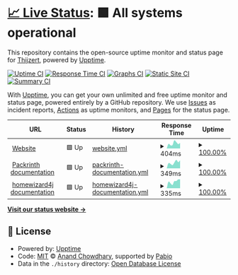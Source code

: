 # [📈 Live Status](https://status.thijzert.nl): <!--live status--> **🟩 All systems operational**

This repository contains the open-source uptime monitor and status page for [Thijzert](thijzert.nl), powered by [Upptime](https://github.com/upptime/upptime).

[![Uptime CI](https://github.com/Thijzert123/website-uptime/workflows/Uptime%20CI/badge.svg)](https://github.com/Thijzert123/website-uptime/actions?query=workflow%3A%22Uptime+CI%22)
[![Response Time CI](https://github.com/Thijzert123/website-uptime/workflows/Response%20Time%20CI/badge.svg)](https://github.com/Thijzert123/website-uptime/actions?query=workflow%3A%22Response+Time+CI%22)
[![Graphs CI](https://github.com/Thijzert123/website-uptime/workflows/Graphs%20CI/badge.svg)](https://github.com/Thijzert123/website-uptime/actions?query=workflow%3A%22Graphs+CI%22)
[![Static Site CI](https://github.com/Thijzert123/website-uptime/workflows/Static%20Site%20CI/badge.svg)](https://github.com/Thijzert123/website-uptime/actions?query=workflow%3A%22Static+Site+CI%22)
[![Summary CI](https://github.com/Thijzert123/website-uptime/workflows/Summary%20CI/badge.svg)](https://github.com/Thijzert123/website-uptime/actions?query=workflow%3A%22Summary+CI%22)

With [Upptime](https://upptime.js.org), you can get your own unlimited and free uptime monitor and status page, powered entirely by a GitHub repository. We use [Issues](https://github.com/Thijzert123/website-uptime/issues) as incident reports, [Actions](https://github.com/Thijzert123/website-uptime/actions) as uptime monitors, and [Pages](https://status.thijzert.nl) for the status page.

<!--start: status pages-->
<!-- This summary is generated by Upptime (https://github.com/upptime/upptime) -->
<!-- Do not edit this manually, your changes will be overwritten -->
<!-- prettier-ignore -->
| URL | Status | History | Response Time | Uptime |
| --- | ------ | ------- | ------------- | ------ |
| <img alt="" src="https://icons.duckduckgo.com/ip3/www.thijzert.nl.ico" height="13"> [Website](https://www.thijzert.nl) | 🟩 Up | [website.yml](https://github.com/Thijzert123/website-uptime/commits/HEAD/history/website.yml) | <details><summary><img alt="Response time graph" src="./graphs/website/response-time-week.png" height="20"> 404ms</summary><br><a href="https://status.thijzert.nl/history/website"><img alt="Response time 378" src="https://img.shields.io/endpoint?url=https%3A%2F%2Fraw.githubusercontent.com%2FThijzert123%2Fwebsite-uptime%2FHEAD%2Fapi%2Fwebsite%2Fresponse-time.json"></a><br><a href="https://status.thijzert.nl/history/website"><img alt="24-hour response time 441" src="https://img.shields.io/endpoint?url=https%3A%2F%2Fraw.githubusercontent.com%2FThijzert123%2Fwebsite-uptime%2FHEAD%2Fapi%2Fwebsite%2Fresponse-time-day.json"></a><br><a href="https://status.thijzert.nl/history/website"><img alt="7-day response time 404" src="https://img.shields.io/endpoint?url=https%3A%2F%2Fraw.githubusercontent.com%2FThijzert123%2Fwebsite-uptime%2FHEAD%2Fapi%2Fwebsite%2Fresponse-time-week.json"></a><br><a href="https://status.thijzert.nl/history/website"><img alt="30-day response time 378" src="https://img.shields.io/endpoint?url=https%3A%2F%2Fraw.githubusercontent.com%2FThijzert123%2Fwebsite-uptime%2FHEAD%2Fapi%2Fwebsite%2Fresponse-time-month.json"></a><br><a href="https://status.thijzert.nl/history/website"><img alt="1-year response time 378" src="https://img.shields.io/endpoint?url=https%3A%2F%2Fraw.githubusercontent.com%2FThijzert123%2Fwebsite-uptime%2FHEAD%2Fapi%2Fwebsite%2Fresponse-time-year.json"></a></details> | <details><summary><a href="https://status.thijzert.nl/history/website">100.00%</a></summary><a href="https://status.thijzert.nl/history/website"><img alt="All-time uptime 100.00%" src="https://img.shields.io/endpoint?url=https%3A%2F%2Fraw.githubusercontent.com%2FThijzert123%2Fwebsite-uptime%2FHEAD%2Fapi%2Fwebsite%2Fuptime.json"></a><br><a href="https://status.thijzert.nl/history/website"><img alt="24-hour uptime 100.00%" src="https://img.shields.io/endpoint?url=https%3A%2F%2Fraw.githubusercontent.com%2FThijzert123%2Fwebsite-uptime%2FHEAD%2Fapi%2Fwebsite%2Fuptime-day.json"></a><br><a href="https://status.thijzert.nl/history/website"><img alt="7-day uptime 100.00%" src="https://img.shields.io/endpoint?url=https%3A%2F%2Fraw.githubusercontent.com%2FThijzert123%2Fwebsite-uptime%2FHEAD%2Fapi%2Fwebsite%2Fuptime-week.json"></a><br><a href="https://status.thijzert.nl/history/website"><img alt="30-day uptime 100.00%" src="https://img.shields.io/endpoint?url=https%3A%2F%2Fraw.githubusercontent.com%2FThijzert123%2Fwebsite-uptime%2FHEAD%2Fapi%2Fwebsite%2Fuptime-month.json"></a><br><a href="https://status.thijzert.nl/history/website"><img alt="1-year uptime 100.00%" src="https://img.shields.io/endpoint?url=https%3A%2F%2Fraw.githubusercontent.com%2FThijzert123%2Fwebsite-uptime%2FHEAD%2Fapi%2Fwebsite%2Fuptime-year.json"></a></details>
| <img alt="" src="https://icons.duckduckgo.com/ip3/packrinth.thijzert.nl.ico" height="13"> [Packrinth documentation](https://packrinth.thijzert.nl) | 🟩 Up | [packrinth-documentation.yml](https://github.com/Thijzert123/website-uptime/commits/HEAD/history/packrinth-documentation.yml) | <details><summary><img alt="Response time graph" src="./graphs/packrinth-documentation/response-time-week.png" height="20"> 349ms</summary><br><a href="https://status.thijzert.nl/history/packrinth-documentation"><img alt="Response time 329" src="https://img.shields.io/endpoint?url=https%3A%2F%2Fraw.githubusercontent.com%2FThijzert123%2Fwebsite-uptime%2FHEAD%2Fapi%2Fpackrinth-documentation%2Fresponse-time.json"></a><br><a href="https://status.thijzert.nl/history/packrinth-documentation"><img alt="24-hour response time 441" src="https://img.shields.io/endpoint?url=https%3A%2F%2Fraw.githubusercontent.com%2FThijzert123%2Fwebsite-uptime%2FHEAD%2Fapi%2Fpackrinth-documentation%2Fresponse-time-day.json"></a><br><a href="https://status.thijzert.nl/history/packrinth-documentation"><img alt="7-day response time 349" src="https://img.shields.io/endpoint?url=https%3A%2F%2Fraw.githubusercontent.com%2FThijzert123%2Fwebsite-uptime%2FHEAD%2Fapi%2Fpackrinth-documentation%2Fresponse-time-week.json"></a><br><a href="https://status.thijzert.nl/history/packrinth-documentation"><img alt="30-day response time 329" src="https://img.shields.io/endpoint?url=https%3A%2F%2Fraw.githubusercontent.com%2FThijzert123%2Fwebsite-uptime%2FHEAD%2Fapi%2Fpackrinth-documentation%2Fresponse-time-month.json"></a><br><a href="https://status.thijzert.nl/history/packrinth-documentation"><img alt="1-year response time 329" src="https://img.shields.io/endpoint?url=https%3A%2F%2Fraw.githubusercontent.com%2FThijzert123%2Fwebsite-uptime%2FHEAD%2Fapi%2Fpackrinth-documentation%2Fresponse-time-year.json"></a></details> | <details><summary><a href="https://status.thijzert.nl/history/packrinth-documentation">100.00%</a></summary><a href="https://status.thijzert.nl/history/packrinth-documentation"><img alt="All-time uptime 100.00%" src="https://img.shields.io/endpoint?url=https%3A%2F%2Fraw.githubusercontent.com%2FThijzert123%2Fwebsite-uptime%2FHEAD%2Fapi%2Fpackrinth-documentation%2Fuptime.json"></a><br><a href="https://status.thijzert.nl/history/packrinth-documentation"><img alt="24-hour uptime 100.00%" src="https://img.shields.io/endpoint?url=https%3A%2F%2Fraw.githubusercontent.com%2FThijzert123%2Fwebsite-uptime%2FHEAD%2Fapi%2Fpackrinth-documentation%2Fuptime-day.json"></a><br><a href="https://status.thijzert.nl/history/packrinth-documentation"><img alt="7-day uptime 100.00%" src="https://img.shields.io/endpoint?url=https%3A%2F%2Fraw.githubusercontent.com%2FThijzert123%2Fwebsite-uptime%2FHEAD%2Fapi%2Fpackrinth-documentation%2Fuptime-week.json"></a><br><a href="https://status.thijzert.nl/history/packrinth-documentation"><img alt="30-day uptime 100.00%" src="https://img.shields.io/endpoint?url=https%3A%2F%2Fraw.githubusercontent.com%2FThijzert123%2Fwebsite-uptime%2FHEAD%2Fapi%2Fpackrinth-documentation%2Fuptime-month.json"></a><br><a href="https://status.thijzert.nl/history/packrinth-documentation"><img alt="1-year uptime 100.00%" src="https://img.shields.io/endpoint?url=https%3A%2F%2Fraw.githubusercontent.com%2FThijzert123%2Fwebsite-uptime%2FHEAD%2Fapi%2Fpackrinth-documentation%2Fuptime-year.json"></a></details>
| <img alt="" src="https://icons.duckduckgo.com/ip3/homewizard4j.thijzert.nl.ico" height="13"> [homewizard4j documentation](https://homewizard4j.thijzert.nl) | 🟩 Up | [homewizard4j-documentation.yml](https://github.com/Thijzert123/website-uptime/commits/HEAD/history/homewizard4j-documentation.yml) | <details><summary><img alt="Response time graph" src="./graphs/homewizard4j-documentation/response-time-week.png" height="20"> 335ms</summary><br><a href="https://status.thijzert.nl/history/homewizard4j-documentation"><img alt="Response time 306" src="https://img.shields.io/endpoint?url=https%3A%2F%2Fraw.githubusercontent.com%2FThijzert123%2Fwebsite-uptime%2FHEAD%2Fapi%2Fhomewizard4j-documentation%2Fresponse-time.json"></a><br><a href="https://status.thijzert.nl/history/homewizard4j-documentation"><img alt="24-hour response time 346" src="https://img.shields.io/endpoint?url=https%3A%2F%2Fraw.githubusercontent.com%2FThijzert123%2Fwebsite-uptime%2FHEAD%2Fapi%2Fhomewizard4j-documentation%2Fresponse-time-day.json"></a><br><a href="https://status.thijzert.nl/history/homewizard4j-documentation"><img alt="7-day response time 335" src="https://img.shields.io/endpoint?url=https%3A%2F%2Fraw.githubusercontent.com%2FThijzert123%2Fwebsite-uptime%2FHEAD%2Fapi%2Fhomewizard4j-documentation%2Fresponse-time-week.json"></a><br><a href="https://status.thijzert.nl/history/homewizard4j-documentation"><img alt="30-day response time 306" src="https://img.shields.io/endpoint?url=https%3A%2F%2Fraw.githubusercontent.com%2FThijzert123%2Fwebsite-uptime%2FHEAD%2Fapi%2Fhomewizard4j-documentation%2Fresponse-time-month.json"></a><br><a href="https://status.thijzert.nl/history/homewizard4j-documentation"><img alt="1-year response time 306" src="https://img.shields.io/endpoint?url=https%3A%2F%2Fraw.githubusercontent.com%2FThijzert123%2Fwebsite-uptime%2FHEAD%2Fapi%2Fhomewizard4j-documentation%2Fresponse-time-year.json"></a></details> | <details><summary><a href="https://status.thijzert.nl/history/homewizard4j-documentation">100.00%</a></summary><a href="https://status.thijzert.nl/history/homewizard4j-documentation"><img alt="All-time uptime 100.00%" src="https://img.shields.io/endpoint?url=https%3A%2F%2Fraw.githubusercontent.com%2FThijzert123%2Fwebsite-uptime%2FHEAD%2Fapi%2Fhomewizard4j-documentation%2Fuptime.json"></a><br><a href="https://status.thijzert.nl/history/homewizard4j-documentation"><img alt="24-hour uptime 100.00%" src="https://img.shields.io/endpoint?url=https%3A%2F%2Fraw.githubusercontent.com%2FThijzert123%2Fwebsite-uptime%2FHEAD%2Fapi%2Fhomewizard4j-documentation%2Fuptime-day.json"></a><br><a href="https://status.thijzert.nl/history/homewizard4j-documentation"><img alt="7-day uptime 100.00%" src="https://img.shields.io/endpoint?url=https%3A%2F%2Fraw.githubusercontent.com%2FThijzert123%2Fwebsite-uptime%2FHEAD%2Fapi%2Fhomewizard4j-documentation%2Fuptime-week.json"></a><br><a href="https://status.thijzert.nl/history/homewizard4j-documentation"><img alt="30-day uptime 100.00%" src="https://img.shields.io/endpoint?url=https%3A%2F%2Fraw.githubusercontent.com%2FThijzert123%2Fwebsite-uptime%2FHEAD%2Fapi%2Fhomewizard4j-documentation%2Fuptime-month.json"></a><br><a href="https://status.thijzert.nl/history/homewizard4j-documentation"><img alt="1-year uptime 100.00%" src="https://img.shields.io/endpoint?url=https%3A%2F%2Fraw.githubusercontent.com%2FThijzert123%2Fwebsite-uptime%2FHEAD%2Fapi%2Fhomewizard4j-documentation%2Fuptime-year.json"></a></details>

<!--end: status pages-->

[**Visit our status website →**](https://status.thijzert.nl)

## 📄 License

- Powered by: [Upptime](https://github.com/upptime/upptime)
- Code: [MIT](./LICENSE) © [Anand Chowdhary](https://anandchowdhary.com), supported by [Pabio](https://pabio.com)
- Data in the `./history` directory: [Open Database License](https://opendatacommons.org/licenses/odbl/1-0/)
